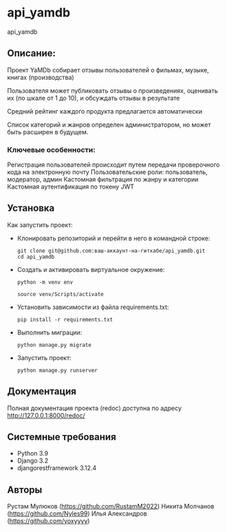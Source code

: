 # api_yamdb
api_yamdb
## Описание:
Проект YaMDb собирает отзывы пользователей о фильмах, музыке, книгах (производства)

Пользователя может публиковать отзывы о произведениях, оценивать их (по шкале от 1 до 10), и обсуждать отзывы в результате

Средний рейтинг каждого продукта предлагается автоматически

Список категорий и жанров определен администратором, но может быть расширен в будущем.

### Ключевые особенности:
Регистрация пользователей происходит путем передачи проверочного кода на электронную почту
Пользовательские роли: пользователь, модератор, админ
Кастомная фильтрация по жанру и категории
Кастомная аутентификация по токену JWT

## Установка 
Как запустить проект:
 - Клонировать репозиторий и перейти в него в командной строке:
   
    ```
    git clone git@github.com:ваш-аккаунт-на-гитхабе/api_yamdb.git
    cd api_yamdb
    ```

* Cоздать и активировать виртуальное окружение:

   ```
   python -m venv env

   source venv/Scripts/activate
   ```

+ Установить зависимости из файла requirements.txt:

   ```
   pip install -r requirements.txt
   ```

- Выполнить миграции:

   ```
   python manage.py migrate
   ```

* Запустить проект:

   ```
   python manage.py runserver
   ```

## Документация
Полная документация проeкта (redoc) доступна по адресу http://127.0.0.1:8000/redoc/


## Системные требования
- Python 3.9
- Django 3.2
- djangorestframework 3.12.4

## Авторы
Рустам Мулюков (https://github.com/RustamM2022)
Никита Молчанов (https://github.com/Nyles99)
Илья Александров (https://github.com/yoxyyyy)
